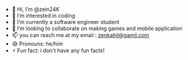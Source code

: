 - 👋 Hi, I’m @zein24K
- 👀 I’m interested in coding
- 🌱 I’m currently a software engineer student
- 💞️ I’m looking to collaborate on making games and mobile application
- 📫 you can reach me at my email : zenkahil@gamil.com
- 😄 Pronouns: he/him
- ⚡ Fun fact: i don't have any fun facts!

<!---
zein24K/zein24K is a ✨ special ✨ repository because its `README.md` (this file) appears on your GitHub profile.
You can click the Preview link to take a look at your changes.
--->
